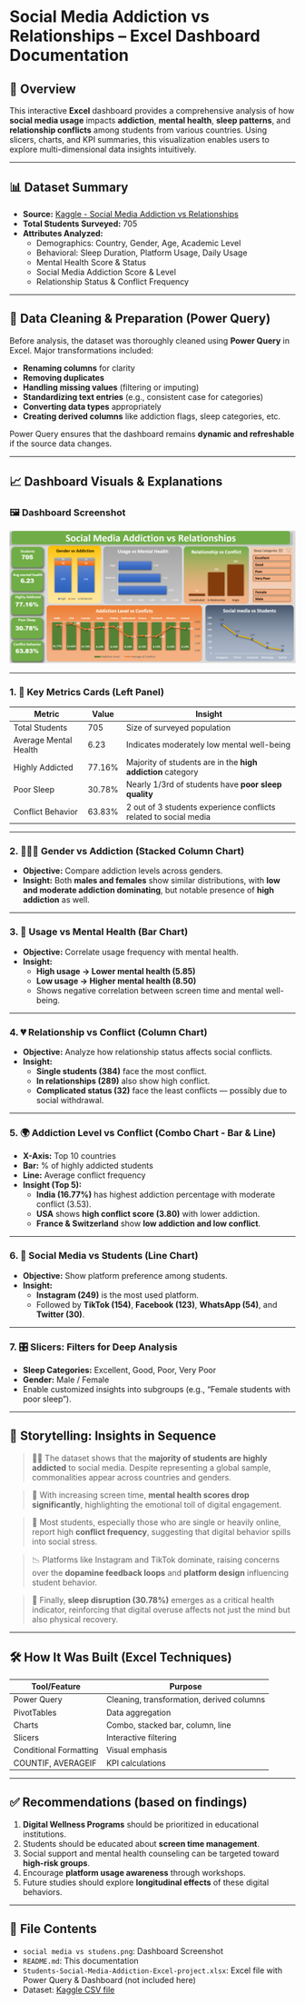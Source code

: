 
# Social Media Addiction vs Relationships – Excel Dashboard Documentation

## 📌 Overview

This interactive **Excel** dashboard provides a comprehensive analysis of how **social media usage** impacts **addiction**, **mental health**, **sleep patterns**, and **relationship conflicts** among students from various countries. Using slicers, charts, and KPI summaries, this visualization enables users to explore multi-dimensional data insights intuitively.

---

## 📊 Dataset Summary

* **Source:** [Kaggle - Social Media Addiction vs Relationships](https://www.kaggle.com/datasets/adilshamim8/social-media-addiction-vs-relationships)
* **Total Students Surveyed:** 705
* **Attributes Analyzed:**
  * Demographics: Country, Gender, Age, Academic Level
  * Behavioral: Sleep Duration, Platform Usage, Daily Usage
  * Mental Health Score & Status
  * Social Media Addiction Score & Level
  * Relationship Status & Conflict Frequency

---

## 🧹 Data Cleaning & Preparation (Power Query)

Before analysis, the dataset was thoroughly cleaned using **Power Query** in Excel. Major transformations included:

- **Renaming columns** for clarity
- **Removing duplicates**
- **Handling missing values** (filtering or imputing)
- **Standardizing text entries** (e.g., consistent case for categories)
- **Converting data types** appropriately
- **Creating derived columns** like addiction flags, sleep categories, etc.

Power Query ensures that the dashboard remains **dynamic and refreshable** if the source data changes.

---

## 📈 Dashboard Visuals & Explanations

### 🖼️ Dashboard Screenshot

![Dashboard Screenshot](social%20media%20vs%20studens.png)

---

### 1. 🧮 Key Metrics Cards (Left Panel)

| Metric                | Value  | Insight                                                          |
| --------------------- | ------ | ---------------------------------------------------------------- |
| Total Students        | 705    | Size of surveyed population                                      |
| Average Mental Health | 6.23   | Indicates moderately low mental well-being                       |
| Highly Addicted       | 77.16% | Majority of students are in the **high addiction** category      |
| Poor Sleep            | 30.78% | Nearly 1/3rd of students have **poor sleep quality**             |
| Conflict Behavior     | 63.83% | 2 out of 3 students experience conflicts related to social media |

---

### 2. 🧑‍🤝‍🧑 Gender vs Addiction (Stacked Column Chart)

* **Objective:** Compare addiction levels across genders.
* **Insight:** Both **males and females** show similar distributions, with **low and moderate addiction dominating**, but notable presence of **high addiction** as well.

---

### 3. 🧠 Usage vs Mental Health (Bar Chart)

* **Objective:** Correlate usage frequency with mental health.
* **Insight:**
  - **High usage → Lower mental health (5.85)**
  - **Low usage → Higher mental health (8.50)**
  - Shows negative correlation between screen time and mental well-being.

---

### 4. 💔 Relationship vs Conflict (Column Chart)

* **Objective:** Analyze how relationship status affects social conflicts.
* **Insight:**
  - **Single students (384)** face the most conflict.
  - **In relationships (289)** also show high conflict.
  - **Complicated status (32)** face the least conflicts — possibly due to social withdrawal.

---

### 5. 🌍 Addiction Level vs Conflict (Combo Chart - Bar & Line)

* **X-Axis:** Top 10 countries
* **Bar:** % of highly addicted students
* **Line:** Average conflict frequency
* **Insight (Top 5):**
  - **India (16.77%)** has highest addiction percentage with moderate conflict (3.53).
  - **USA** shows **high conflict score (3.80)** with lower addiction.
  - **France & Switzerland** show **low addiction and low conflict**.

---

### 6. 📱 Social Media vs Students (Line Chart)

* **Objective:** Show platform preference among students.
* **Insight:**
  - **Instagram (249)** is the most used platform.
  - Followed by **TikTok (154)**, **Facebook (123)**, **WhatsApp (54)**, and **Twitter (30)**.

---

### 7. 🎛️ Slicers: Filters for Deep Analysis

* **Sleep Categories:** Excellent, Good, Poor, Very Poor
* **Gender:** Male / Female
* Enable customized insights into subgroups (e.g., “Female students with poor sleep”).

---

## 📘 Storytelling: Insights in Sequence

> 🧍‍♂️ The dataset shows that the **majority of students are highly addicted** to social media. Despite representing a global sample, commonalities appear across countries and genders.

> 🧠 With increasing screen time, **mental health scores drop significantly**, highlighting the emotional toll of digital engagement.

> 💬 Most students, especially those who are single or heavily online, report high **conflict frequency**, suggesting that digital behavior spills into social stress.

> 📉 Platforms like Instagram and TikTok dominate, raising concerns over the **dopamine feedback loops** and **platform design** influencing student behavior.

> 🛌 Finally, **sleep disruption (30.78%)** emerges as a critical health indicator, reinforcing that digital overuse affects not just the mind but also physical recovery.

---

## 🛠 How It Was Built (Excel Techniques)

| Tool/Feature         | Purpose |
|----------------------|---------|
| Power Query          | Cleaning, transformation, derived columns |
| PivotTables          | Data aggregation |
| Charts               | Combo, stacked bar, column, line |
| Slicers              | Interactive filtering |
| Conditional Formatting | Visual emphasis |
| COUNTIF, AVERAGEIF   | KPI calculations |

---

## ✅ Recommendations (based on findings)

1. **Digital Wellness Programs** should be prioritized in educational institutions.
2. Students should be educated about **screen time management**.
3. Social support and mental health counseling can be targeted toward **high-risk groups**.
4. Encourage **platform usage awareness** through workshops.
5. Future studies should explore **longitudinal effects** of these digital behaviors.

---

## 📁 File Contents

- `social media vs studens.png`: Dashboard Screenshot  
- `README.md`: This documentation  
- `Students-Social-Media-Addiction-Excel-project.xlsx`: Excel file with Power Query & Dashboard (not included here)  
- Dataset: [Kaggle CSV file](https://www.kaggle.com/datasets/adilshamim8/social-media-addiction-vs-relationships)
